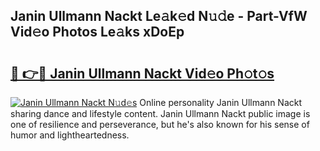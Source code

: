 ## Janin Ullmann Nackt Le𝚊k𝚎d N𝚞𝚍e - Part-VfW Vid𝚎o Photos Le𝚊ks xDoEp

# <h2><a href="http://fb0pgk.evod.top/?m=Janin+Ullmann+Nackt">🔗 👉🔴 Janin Ullmann Nackt Vid𝚎o Ph𝚘t𝚘s</a></h2>

[![Janin Ullmann Nackt N𝚞d𝚎s](https://i.imgur.com/8V9OHl7.gif)](http://fb0pgk.evod.top/?m=Janin+Ullmann+Nackt)
Online personality Janin Ullmann Nackt sharing dance and lifestyle content. Janin Ullmann Nackt public image is one of resilience and perseverance, but he's also known for his sense of humor and lightheartedness. 
